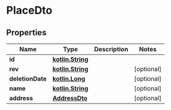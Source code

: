 # PlaceDto

## Properties
Name | Type | Description | Notes
------------ | ------------- | ------------- | -------------
**id** | [**kotlin.String**](.md) |  | 
**rev** | [**kotlin.String**](.md) |  |  [optional]
**deletionDate** | [**kotlin.Long**](.md) |  |  [optional]
**name** | [**kotlin.String**](.md) |  |  [optional]
**address** | [**AddressDto**](AddressDto.md) |  |  [optional]
